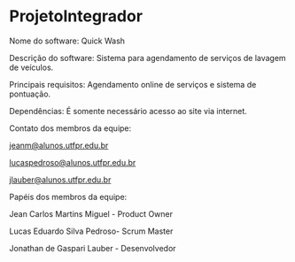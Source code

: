 # ProjetoIntegrador

Nome do software: Quick Wash

Descrição do software: Sistema para agendamento de serviços de lavagem de veículos.

Principais requisitos: Agendamento online de serviços e sistema de pontuação.

Dependências: É somente necessário acesso ao site via internet.

Contato dos membros da equipe:

jeanm@alunos.utfpr.edu.br

lucaspedroso@alunos.utfpr.edu.br

jlauber@alunos.utfpr.edu.br

Papéis dos membros da equipe:

Jean Carlos Martins Miguel - Product Owner

Lucas Eduardo Silva Pedroso- Scrum Master

Jonathan de Gaspari Lauber - Desenvolvedor
